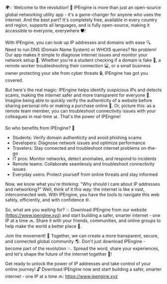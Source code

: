 🌍💡 Welcome to the revolution! 🚀 IPEngine is more than just an open-source global networking utility app - it's a game-changer for anyone who uses the internet. And the best part? It's completely free, available in every country and region, supports all languages, and is fully open-source, making it accessible to everyone, everywhere 🛡️!

With IPEngine, you can look up IP addresses and domains with ease 🔍. Need to run DNS (Domain Name System) or WHOIS queries? No problem! Our app makes it simple to diagnose internet issues and monitor your network setup 📡. Whether you're a student checking if a domain is fake 👀, a remote worker troubleshooting their connection 💻, or a small business owner protecting your site from cyber threats 🔒, IPEngine has got you covered.

But here's the real magic: IPEngine helps identify suspicious IPs and detects scams, making the internet safer and more transparent for everyone 🚫. Imagine being able to quickly verify the authenticity of a website before sharing personal info or making a purchase online 💸. Or, picture this: as a remote team member, you can troubleshoot connectivity issues with your colleagues in real-time 📊. That's the power of IPEngine!

So who benefits from IPEngine? 🤔

* Students: Verify domain authenticity and avoid phishing scams
* Developers: Diagnose network issues and optimize performance
* Travelers: Stay connected and troubleshoot internet problems on-the-go
* IT pros: Monitor networks, detect anomalies, and respond to incidents
* Remote teams: Collaborate seamlessly and troubleshoot connectivity issues
* Everyday users: Protect yourself from online threats and stay informed

Now, we know what you're thinking: "Why should I care about IP addresses and networking?" Well, think of it this way: the internet is like a vast, interconnected web. With IPEngine, you have the tools to navigate this web safely, efficiently, and with confidence 🌐.

So, what are you waiting for? 💥 Download IPEngine from our website (https://www.ipengine.xyz) and start building a safer, smarter internet - one IP at a time 🔜. Share it with your friends, communities, and online groups to help make the world a better place 🌟.

Join the movement! 👊 Together, we can create a more transparent, secure, and connected global community 🌎. Don't just download IPEngine - become part of the revolution 💥. Spread the word, share your experiences, and let's shape the future of the internet together 🚀!

Get ready to unlock the power of IP addresses and take control of your online journey! 🔓 Download IPEngine now and start building a safer, smarter internet - one IP at a time 🔜: https://www.ipengine.xyz